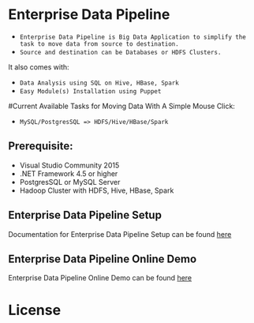 # Enterprise Data Pipeline
- ```Enterprise Data Pipeline is Big Data Application to simplify the task to move data from source to destination.```
- ```Source and destination can be Databases or HDFS Clusters.```


It also comes with:
- ```Data Analysis using SQL on Hive, HBase, Spark```
- ```Easy Module(s) Installation using Puppet ```


#Current Available Tasks for Moving Data With A Simple Mouse Click:
- ```MySQL/PostgresSQL => HDFS/Hive/HBase/Spark```


## Prerequisite:
- Visual Studio Community 2015
- .NET Framework 4.5 or higher
- PostgresSQL or MySQL Server
- Hadoop Cluster with HDFS, Hive, HBase, Spark


## Enterprise Data Pipeline Setup
Documentation for Enterprise Data Pipeline Setup can be found [here]()


## Enterprise Data Pipeline Online Demo 
Enterprise Data Pipeline Online Demo can be found [here](http://142.0.252.93/sv4udatapipeline)



# License
